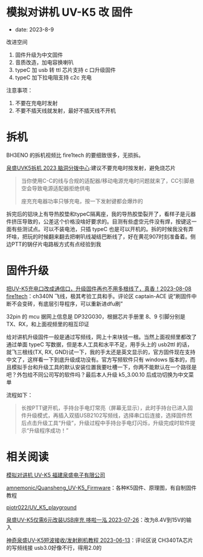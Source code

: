 # 模拟对讲机 UV-K5 改 固件
- date: 2023-8-9

改进空间

1. 固件升级为中文固件
2. 音质改造，加电容换喇叭
3. typeC 加 usb 转 ttl 芯片支持 c 口升级固件
4. typeC 加下拉电阻支持 c2c 充电

注意事项：

1. 不要在充电时发射
2. 不要不插天线就发射，最好不插天线不开机

# 拆机

BH3ENO 的拆机视频比 fire1tech 的要细致很多，无损拆。

[泉盛UVK5拆机 2023 脑洞分拨中心](https://www.bilibili.com/read/cv22626646/):建议不要充电时按发射，避免烧芯片

> 当你使用C-C的线与合规的适配器/移动电源充电时问题就来了，CC引脚悬空会导致电源适配器拒绝供电
>
> 座充充电器功率只够充电，按一下发射键都会爆炸的

拆完后的铝块上有导热胶垫和typeC隔离座，我的导热胶垫裂开了，看样子是元器件挤压导致的，公差这个价格没啥好要求的。目测有些虚空元件没有焊，按键这一面有些测试点。可以不装电池，只插 typeC 也是可以开机的。拆的时候我没有弄坏啥，把玩的时候翻来翻去把喇叭线凝结巴断线了，好在黄花907时刻准备着。侧边PTT的锅仔片电路板方式有点经验到我

# 固件升级

[把UV-K5充电口改成通信口，升级固件再也不用多根线了，真香！2023-08-08 fire1tech](https://www.bilibili.com/video/BV1CN411b7Ww/)：ch340N 飞线，极其考验工具和手。评论区 captain-ACE 说“刷固件中断不会变砖，有底层引导程序，可以重新进dfu刷”

32pin 的 mcu 据网上信息是 DP32G030，根据芯片手册里 8、9 引脚分别是 TX、RX，和上面视频里的相互印证

给对讲机升级固件一般是通过写频线，网上十来块钱一根。当然上面视频里都改了通过单面 typeC 写数据，但是本人工具和水平不足，用手头上的 usb2ttl 的话，就飞三根线(TX, RX, GND)试一下，我的手太还是英文显示的，官方固件现在支持中文了，这样看一下到底升级成功没有。官方写频软件只有 windows 版本的，而且模拟手台和升级工具的默认安装位置我要吐槽一下，你两不能默认在一个路径是吧？外包给不同公司写的软件吗？最后本人升级 k5_3.00.10 后成功切换为中文菜单

流程如下：

> 长按PTT键开机，手持台手电灯常亮（屏幕无显示），此时手持台已进入固件升级模式，再插入双插USB2102写频线，选择串口后连接，选择固件然后点击升级工具“升级”，升级过程中手持台手电灯闪烁，升级完成时软件提示“升级程序成功！”


# 相关阅读

[模拟对讲机 UV-K5 福建泉盛电子有限公司](http://qsfj.com/products/3002)

[amnemonic/Quansheng_UV-K5_Firmware](https://github.com/amnemonic/Quansheng_UV-K5_Firmware/tree/main)：各种K5固件、原理图，有自制固件教程

[piotr022/UV_K5_playground](https://github.com/piotr022/UV_K5_playground)

[泉盛UV-K5仅需6元改装USB座充 哆啦一泓 2023-07-26](https://blog.csdn.net/lee1hong/article/details/131558990)：改为8.4V到15V的输入

[神奇泉盛UV-K5短波接收/发射刷机教程 2023-06-13](https://www.bilibili.com/video/BV14h4y1R747/)：评论区说 CH340TA芯片 的写频线接 usb3.0好像不行，得用2.0的
